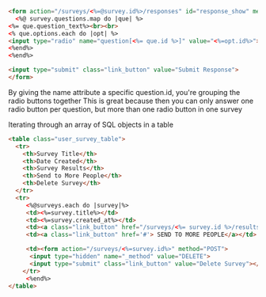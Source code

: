 ```html
<form action="/surveys/<%=@survey.id%>/responses" id="response_show" method="POST">
  <%@ survey.questions.map do |que| %>
<%= que.question_text%><br><br>
<% que.options.each do |opt| %>
<input type="radio" name="question[<%= que.id %>]" value="<%=opt.id%>"><%=opt.option_text %><br><br>
<%end%>
<%end%>

<input type="submit" class="link_button" value="Submit Response">
</form>
```

By giving the name attribute a specific question.id, you're grouping the radio buttons together
This is great because then you can only answer one radio button per question, but more than one radio button in one survey



Iterating through an array of SQL objects in a table

```html
<table class="user_survey_table">
  <tr>
    <th>Survey Title</th>
    <th>Date Created</th>
    <th>Survey Results</th>
    <th>Send to More People</th>
    <th>Delete Survey</th>
  </tr>
  <tr>
     <%@surveys.each do |survey|%>
     <td><%=survey.title%></td>
     <td><%=survey.created_at%></td>
     <td><a class="link_button" href="/surveys/<%= survey.id %>/results"> RESULTS</a></td>
     <td><a class="link_button" href='#'> SEND TO MORE PEOPLE</a></td>

     <td><form action="/surveys/<%=survey.id%>" method="POST">
      <input type="hidden" name="_method" value="DELETE">
      <input type="submit" class="link_button" value="Delete Survey"></form></td>
    </tr>
     <%end%>
</table>
```
